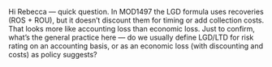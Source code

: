 Hi Rebecca — quick question. In MOD1497 the LGD formula uses recoveries (ROS + ROU), but it doesn’t discount them for timing or add collection costs. That looks more like accounting loss than economic loss. Just to confirm, what’s the general practice here — do we usually define LGD/LTD for risk rating on an accounting basis, or as an economic loss (with discounting and costs) as policy suggests?
